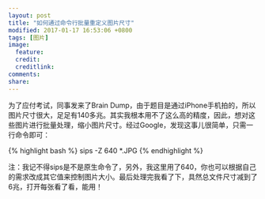 ```yaml
---
layout: post
title: "如何通过命令行批量重定义图片尺寸"
modified: 2017-01-17 16:53:06 +0800
tags: [图片]
image:
  feature: 
  credit: 
  creditlink: 
comments: 
share: 
---
```

为了应付考试，同事发来了Brain Dump，由于题目是通过iPhone手机拍的，所以图片尺寸很大，足足有140多兆。其实我根本用不了这么高的精度，因此，想对这些图片进行批量处理，缩小图片尺寸。经过Google，发现这事儿很简单，只需一行命令即可：

{% highlight bash %}
sips -Z 640 *.JPG
{% endhighlight %}

注：我记不得sips是不是原生命令了，另外，我这里用了640，你也可以根据自己的需求改成其它值来控制图片大小。最后处理完我看了下，具然总文件尺寸减到了6兆，打开每张看了看，能用！